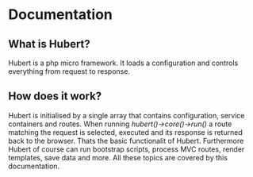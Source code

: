 # Documentation

## What is Hubert?

Hubert is a php micro framework. It loads a configuration and
controls everything from request to response.

## How does it work?

Hubert is initialised by a single array that contains configuration, service containers and routes. When running _hubert()->core()->run()_ a route matching the request is selected, executed and its response is returned back to the browser. Thats the basic functionalit of Hubert. Furthermore Hubert of course can run bootstrap scripts, process MVC routes, render templates, save data and more. All these topics are covered by this documentation.
